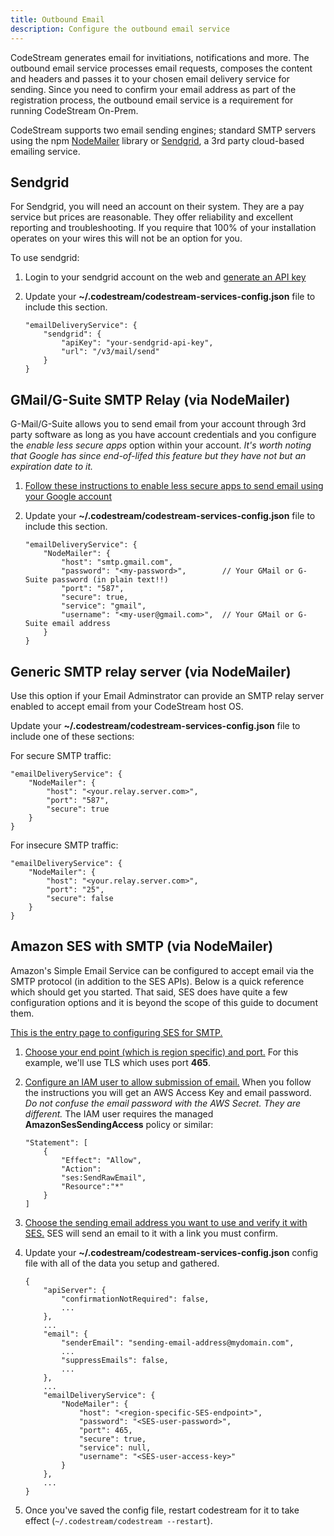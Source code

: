 ```yaml
---
title: Outbound Email
description: Configure the outbound email service
---
```


CodeStream generates email for invitiations, notifications and more. The
outbound email service processes email requests, composes the content and
headers and passes it to your chosen email delivery service for sending. Since
you need to confirm your email address as part of the registration process, the
outbound email service is a requirement for running CodeStream On-Prem.

CodeStream supports two email sending engines; standard SMTP servers using the
npm [NodeMailer](https://www.npmjs.com/package/nodemailer) library or
[Sendgrid](https://sendgrid.com), a 3rd party cloud-based emailing service.

## Sendgrid

For Sendgrid, you will need an account on their system. They are a pay service
but prices are reasonable. They offer reliability and excellent reporting and
troubleshooting. If you require that 100% of your installation operates on your
wires this will not be an option for you.

To use sendgrid:

1. Login to your sendgrid account on the web and [generate an API
   key](https://app.sendgrid.com/settings/api_keys)

2. Update your **~/.codestream/codestream-services-config.json** file to include
   this section.
	```
	"emailDeliveryService": {
		"sendgrid": {
			"apiKey": "your-sendgrid-api-key",
			"url": "/v3/mail/send"
		}
	}
	```

## GMail/G-Suite SMTP Relay (via NodeMailer)

G-Mail/G-Suite allows you to send email from your account through 3rd party
software as long as you have account credentials and you configure the _enable
less secure apps_ option within your account. _It's worth noting that Google has
since end-of-lifed this feature but they have not but an expiration date to it._

1. [Follow these instructions to enable less secure apps to send email using
   your Google account](https://support.google.com/accounts/answer/6010255)

2. Update your **~/.codestream/codestream-services-config.json** file to include this section.
	```
	"emailDeliveryService": {
		"NodeMailer": {
			"host": "smtp.gmail.com",
			"password": "<my-password>",        // Your GMail or G-Suite password (in plain text!!)
			"port": "587",
			"secure": true,
			"service": "gmail",
			"username": "<my-user@gmail.com>",  // Your GMail or G-Suite email address
		}
	}
	```

## Generic SMTP relay server (via NodeMailer)

Use this option if your Email Adminstrator can provide an SMTP relay server
enabled to accept email from your CodeStream host OS.

Update your **~/.codestream/codestream-services-config.json** file to include
one of these sections:

For secure SMTP traffic:
```
"emailDeliveryService": {
	"NodeMailer": {
		"host": "<your.relay.server.com>",
		"port": "587",
		"secure": true
	}
}
```

For insecure SMTP traffic:
```
"emailDeliveryService": {
	"NodeMailer": {
		"host": "<your.relay.server.com>",
		"port": "25",
		"secure": false
	}
}
```

## Amazon SES with SMTP (via NodeMailer)

Amazon's Simple Email Service can be configured to accept email via the SMTP
protocol (in addition to the SES APIs). Below is a quick reference which should
get you started. That said, SES does have quite a few configuration options and
it is beyond the scope of this guide to document them.

[This is the entry page to configuring SES for
SMTP.](https://docs.aws.amazon.com/ses/latest/DeveloperGuide/send-email-smtp.html)

1. [Choose your end point (which is region specific) and
    port.](https://docs.aws.amazon.com/ses/latest/DeveloperGuide/smtp-connect.html)
    For this example, we'll use TLS which uses port **465**.

1. [Configure an IAM user to allow submission of
    email.](https://docs.aws.amazon.com/ses/latest/DeveloperGuide/smtp-credentials.html)
    When you follow the instructions you will get an AWS Access Key and email
    password. _Do not confuse the email password with the AWS Secret. They are
    different._  The IAM user requires the managed **AmazonSesSendingAccess**
    policy or similar:
	```
	"Statement": [
		{
			"Effect": "Allow",
			"Action":
			"ses:SendRawEmail",
			"Resource":"*"
		}
	]
	```

1. [Choose the sending email address you want to use and verify it with
   SES.](https://docs.aws.amazon.com/ses/latest/DeveloperGuide/verify-email-addresses-procedure.html)
   SES will send an email to it with a link you must confirm.

1. Update your **~/.codestream/codestream-services-config.json** config file
   with all of the data you setup and gathered.

    ```
    {
        "apiServer": {
            "confirmationNotRequired": false,
			...
        },
        ...
        "email": {
            "senderEmail": "sending-email-address@mydomain.com",
            ...
            "suppressEmails": false,
            ...
        },
        ...
        "emailDeliveryService": {
            "NodeMailer": {
                "host": "<region-specific-SES-endpoint>",
                "password": "<SES-user-password>",
                "port": 465,
                "secure": true,
                "service": null,
                "username": "<SES-user-access-key>"
            }
        },
        ...
    }
    ```

1. Once you've saved the config file, restart codestream for it to take effect
   (`~/.codestream/codestream --restart`).